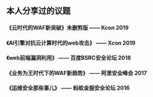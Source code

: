 ## 本人分享过的议题

#### 《云时代的WAF新突破》未删剪版   —— Kcon 2019 

#### 《AI引擎对抗云计算时代的web攻击》    —— Xcon 2019

#### 《web前端漏洞利用》   —— 百度BSRC安全论坛 2018

#### 《业务为王时代下的WAF新趋势》  —— 阿里安全峰会 2017

#### 《运维安全那些事儿》   —— 蚂蚁金服安全论坛 2016




